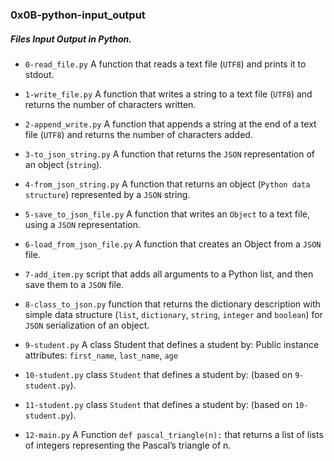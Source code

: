 ### 0x0B-python-input_output

##### Files Input Output in Python.

* `0-read_file.py` A function that reads a text file (`UTF8`) and prints it to stdout.

* `1-write_file.py` A function that writes a string to a text file (`UTF8`) and returns the number of characters written.

* `2-append_write.py` A function that appends a string at the end of a text file (`UTF8`) and returns the number of characters added.

* `3-to_json_string.py` A function that returns the `JSON` representation of an object (`string`).

* `4-from_json_string.py` A function that returns an object (`Python data structure`) represented by a `JSON` string.

* `5-save_to_json_file.py` A function that writes an `Object` to a text file, using a `JSON` representation.

* `6-load_from_json_file.py` A function that creates an Object from a `JSON` file.

* `7-add_item.py` script that adds all arguments to a Python list, and then save them to a `JSON` file.

* `8-class_to_json.py` function that returns the dictionary description with simple data structure (`list`, `dictionary`, `string`, `integer` and `boolean`) for `JSON` serialization of an object.

* `9-student.py` A class Student that defines a student by:
    Public instance attributes: `first_name`, `last_name`, `age`

* `10-student.py` class `Student` that defines a student by: (based on `9-student.py`).

* `11-student.py` class `Student` that defines a student by: (based on `10-student.py`).

* `12-main.py` A Function `def pascal_triangle(n):` that returns a list of lists of integers representing the Pascal’s triangle of n.

